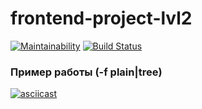 # frontend-project-lvl2

[![Maintainability](https://api.codeclimate.com/v1/badges/a4920490021475b7f668/maintainability)](https://codeclimate.com/github/popkovandrey/frontend-project-lvl2/maintainability)
[![Build Status](https://travis-ci.org/popkovandrey/frontend-project-lvl2.svg?branch=master)](https://travis-ci.org/popkovandrey/frontend-project-lvl2)

### Пример работы (-f plain|tree)
[![asciicast](https://asciinema.org/a/289149.svg)](https://asciinema.org/a/289149)

